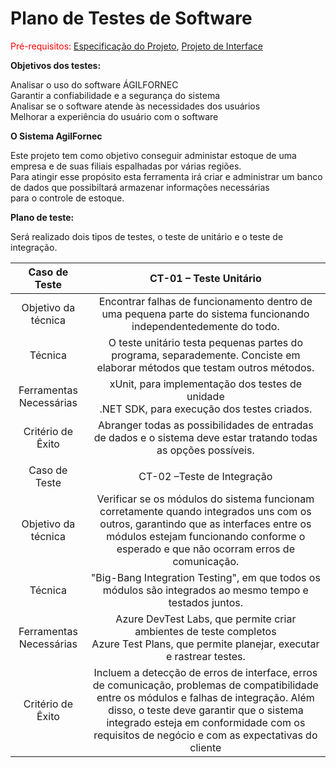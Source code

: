 # Plano de Testes de Software

<span style="color:red">Pré-requisitos: <a href="02-Especificação do Projeto.md"> Especificação do Projeto</a></span>, <a href="04-Projeto de Interface.md"> Projeto de Interface</a>

**Objetivos dos testes:**

Analisar o uso do software ÁGILFORNEC <br />
Garantir a confiabilidade e a segurança do sistema <br />
Analisar se o software atende às necessidades dos usuários <br />
Melhorar a experiência do usuário com o software

**O Sistema AgilFornec**

Este projeto tem como objetivo conseguir administar estoque de uma empresa e de suas filiais espalhadas por várias regiões. <br />
Para atingir esse propósito esta ferramenta irá criar e administrar um banco de dados que possibiltará armazenar informações necessárias <br />
para o controle de estoque.

**Plano de teste:**

Será realizado dois tipos de testes, o teste de unitário e o teste de integração. <br />

| **Caso de Teste** 	| **CT-01 – Teste Unitário** 	|
|:---:	|:---:	|
|	Objetivo da técnica 	| Encontrar falhas de funcionamento dentro de uma pequena parte do sistema funcionando independentedemente do todo. |
| Técnica 	| O teste unitário testa pequenas partes do programa, separademente. Conciste em elaborar métodos que testam outros métodos. |
| Ferramentas Necessárias 	|xUnit, para implementação dos testes de unidade <br />.NET SDK, para execução dos testes criados.|
|Critério de Êxito | Abranger todas as possibilidades de entradas de dados e o sistema deve estar tratando todas as opções possíveis. |
|  	|  	|
| Caso de Teste 	| CT-02 –Teste de Integração	|
|Objetivo da técnica | Verificar se os módulos do sistema funcionam corretamente quando integrados uns com os outros, garantindo que as interfaces entre os módulos estejam funcionando conforme o esperado e que não ocorram erros de comunicação.  |
| Técnica 	| "Big-Bang Integration Testing", em que todos os módulos são integrados ao mesmo tempo e testados juntos.|
| Ferramentas Necessárias 	| Azure DevTest Labs, que permite criar ambientes de teste completos<br />Azure Test Plans, que permite planejar, executar e   rastrear testes.|
|Critério de Êxito | Incluem a detecção de erros de interface, erros de comunicação, problemas de compatibilidade entre os módulos e falhas de integração. Além disso, o teste deve garantir que o sistema integrado esteja em conformidade com os requisitos de negócio e com as expectativas do cliente |

